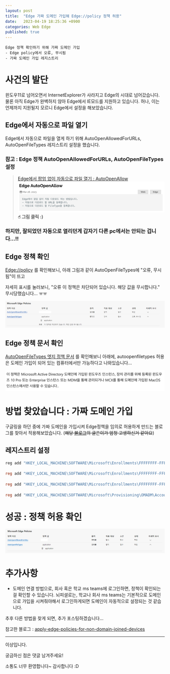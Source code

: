 ```yaml
---
layout: post
title:  "Edge 가짜 도메인 가입해 Edge://policy 정책 허용"
date:   2023-04-19 18:25:36 +0900
categories: Web Edge
published: true
---
```

```
Edge 정책 확인하기 위해 가짜 도메인 가입
- Edge policy에서 오류, 무시됨
- 가짜 도메인 가입 레지스트리
```

# 사건의 발단
윈도우11로 넘어오면서 InternetExplorer가 사라지고 Edge의 시대로 넘어갔습니다. 물론 아직 Edge가 완벽하지 않아 Edge에서 IE모드를 지원하고 있습니다. 허나, 이는 언제까지 지원될지 모르니 Edge에서 설정을 해보았습니다.

## Edge에서 자동으로 파일 열기
Edge에서 자동으로 파일을 열게 하기 위해 AutoOpenAllowedForURLs, AutoOpenFileTypes 레지스트리 설정을 했습니다.

### 참고 : Edge 정책 AutoOpenAllowedForURLs, AutoOpenFileTypes 설정
> [Edge에서 팝업 없이 자동으로 파일 열기 : AutoOpenAllow](https://jbro321.github.io/web/edge/2023/03/28/Edge-AutoOpenAllow.html)
> [![Edge_fake_mdm1.png](/assets/img/Web/Edge/2023-04-19-Edge_fake_mdm/Edge_fake_mdm1.png)](https://jbro321.github.io/web/edge/2023/03/28/Edge-AutoOpenAllow.html) **☝︎ 그림 클릭 :)**

### 하지만, 잘되었던 자동으로 열리던게 갑자기 다른 pc에서는 안되는 겁니다...!!

## Edge 정책 확인
[Edge://policy](Edge://policy) 를 확인해보니,
아래 그림과 같이 AutoOpenFileTypes에 "오류, 무시됨"이 뜨고

자세히 표시를 눌러보니, "오류 이 정책은 차단되어 있습니다. 해당 값을 무시합니다."
무시당했습니다... ㅠㅠ

![Edge_fake_mdm2](/assets/img/Web/Edge/2023-04-19-Edge_fake_mdm/Edge_fake_mdm2.png)

## Edge 정책 문서 확인
[AutoOpenFileTypes 엣지 정책 문서](https://learn.microsoft.com/ko-kr/DeployEdge/microsoft-edge-policies#autoopenfiletypes) 를 확인해보니 아래에, autoopenfiletypes 허용은 도메인 가입이 되어 있는 컴퓨터에서만 가능하다고 나와있습니다...

![Edge_fake_mdm3](/assets/img/Web/Edge/2023-04-19-Edge_fake_mdm/Edge_fake_mdm3.png)

# 방법 찾았습니다 : 가짜 도메인 가입
구글링을 하던 중에 가짜 도메인을 가입시켜 Edge정책을 임의로 허용하게 만드는 블로그를 찾아서 적용해보았습니다. (~~해당 [블로그]((https://hitco.at/blog/apply-edge-policies-for-non-domain-joined-devices/))의 글쓴이가 엄청 고생하신거 같아요~~)

## 레지스트리 설정
```powershell
reg add "HKEY_LOCAL_MACHINE\SOFTWARE\Microsoft\Enrollments\FFFFFFFF-FFFF-FFFF-FFFF-FFFFFFFFFFFF" /v EnrollmentState /t REG_DWORD /d 0x00000001

reg add "HKEY_LOCAL_MACHINE\SOFTWARE\Microsoft\Enrollments\FFFFFFFF-FFFF-FFFF-FFFF-FFFFFFFFFFFF" /v EnrollmentType /t REG_DWORD /d 0x00000000

reg add "HKEY_LOCAL_MACHINE\SOFTWARE\Microsoft\Enrollments\FFFFFFFF-FFFF-FFFF-FFFF-FFFFFFFFFFFF" /v IsFederated /t REG_DWORD /d 0x00000000

reg add "HKEY_LOCAL_MACHINE\SOFTWARE\Microsoft\Provisioning\OMADM\Accounts\FFFFFFFF-FFFF-FFFF-FFFF-FFFFFFFFFFFF"
```

# 성공 : 정책 허용 확인

![Edge_fake_mdm4](/assets/img/Web/Edge/2023-04-19-Edge_fake_mdm/Edge_fake_mdm4.png)

# 추가사항
- 도메인 연결 방법으로, 회사 혹은 학교 ms teams에 로그인하면, 정책이 확인되는걸 확인할 수 있습니다. 뇌피셜로는, 학교나 회사 ms teams는 기본적으로 도메인으로 가입을 시켜줘야해서 로그인하게되면 도메인이 자동적으로 설정되는 것 같습니다.

추후 다른 방법을 찾게 되면, 추가 포스팅하겠습니다...

참고한 블로그 : [apply-edge-policies-for-non-domain-joined-devices](https://hitco.at/blog/apply-edge-policies-for-non-domain-joined-devices/)

---

이상입니다.

궁금하신 점은 댓글 남겨주세요!

소통도 너무 환영합니다~ 감사합니다 :D
